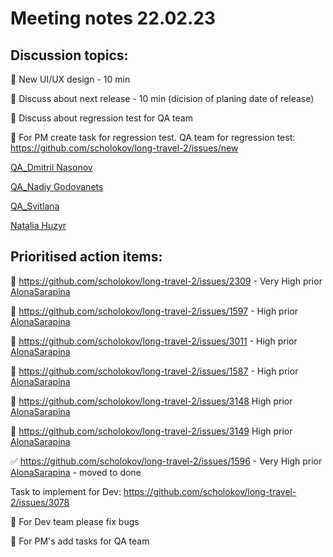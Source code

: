 # Meeting notes 22.02.23

## Discussion topics: 

:black_square_button: New UI/UX design  - 10 min

:black_square_button: Discuss about next release - 10 min (dicision of planing date of release) 

:black_square_button:  Discuss about regression test for QA team  

:black_square_button: For PM create task for regression test. QA team for regression test: https://github.com/scholokov/long-travel-2/issues/new 

[QA_Dmitrii Nasonov](https://github.com/DmitriiNasonov)  

[QA_Nadiy Godovanets](https://github.com/Nadiyk) 

[QA_Svitlana](https://github.com/SOlkhova) 

[Natalia Huzyr](https://github.com/GNatala) 

## Prioritised action items:   

:black_square_button: https://github.com/scholokov/long-travel-2/issues/2309 - Very High prior [AlonaSarapina](https://github.com/AlonaSarapina)  

:black_square_button: https://github.com/scholokov/long-travel-2/issues/1597 - High prior [AlonaSarapina](https://github.com/AlonaSarapina)  

:black_square_button: https://github.com/scholokov/long-travel-2/issues/3011 - High prior [AlonaSarapina](https://github.com/AlonaSarapina)   

:black_square_button: https://github.com/scholokov/long-travel-2/issues/1587 - High prior [AlonaSarapina](https://github.com/AlonaSarapina)    
 
:black_square_button: https://github.com/scholokov/long-travel-2/issues/3148  High prior [AlonaSarapina](https://github.com/AlonaSarapina)     

:black_square_button: https://github.com/scholokov/long-travel-2/issues/3149 High prior [AlonaSarapina](https://github.com/AlonaSarapina)     

:white_check_mark:  https://github.com/scholokov/long-travel-2/issues/1596 - Very High prior [AlonaSarapina](https://github.com/AlonaSarapina) - moved to done 

Task to implement for Dev: https://github.com/scholokov/long-travel-2/issues/3078  

:black_square_button: For Dev team please fix bugs 

:black_square_button:  For PM's add tasks for QA team 
